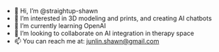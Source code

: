 - 👋 Hi, I’m @straightup-shawn
- 👀 I’m interested in 3D modeling and prints, and creating AI chatbots 
- 🌱 I’m currently learning OpenAI
- 💞️ I’m looking to collaborate on AI integration in therapy space
- 📫 You can reach me at: junlin.shawn@gmail.com

<!---
straightup-shawn/straightup-shawn is a ✨ special ✨ repository because its `README.md` (this file) appears on your GitHub profile.
You can click the Preview link to take a look at your changes.
--->

